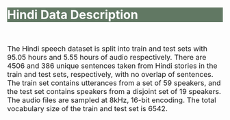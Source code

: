 <br>
<br>
<div class="widewrapper pagetitle">
  <div class="container" style="background-color:#617863">
    <h1 style="color:white;">Hindi Data Description</h1>
  </div>
</div>
<br>


<p style="font-size:16.5px;">The Hindi speech dataset is split into train and test sets with 95.05 hours and 5.55 hours of audio respectively. There are 4506 and 386 unique sentences taken from Hindi stories in the train and test sets, respectively, with no overlap of sentences. The train set contains utterances from a set of 59 speakers, and the test set contains speakers from a disjoint set of 19 speakers. The audio files are sampled at 8kHz, 16-bit encoding. The total vocabulary size of the train and test set is 6542.</p>
